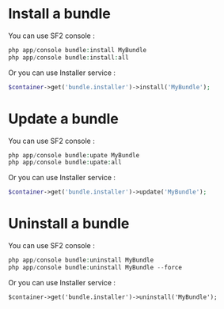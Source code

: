 Install a bundle
================

You can use SF2 console :
	
```php
php app/console bundle:install MyBundle
php app/console bundle:install:all
```

Or you can use Installer service :
	
```php
$container->get('bundle.installer')->install('MyBundle');
```

Update a bundle
===============

You can use SF2 console :
	
```php
php app/console bundle:upate MyBundle
php app/console bundle:upate:all
```

Or you can use Installer service :
	
```php
$container->get('bundle.installer')->update('MyBundle');
```

Uninstall a bundle
==================

You can use SF2 console :
	
```php
php app/console bundle:uninstall MyBundle
php app/console bundle:uninstall MyBundle --force
```

Or you can use Installer service :
	
```
$container->get('bundle.installer')->uninstall('MyBundle');
```